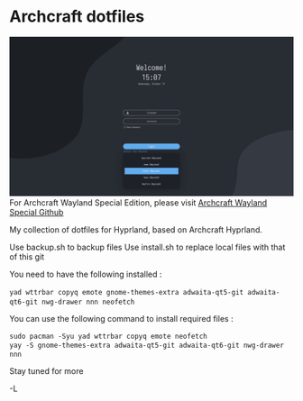 # Archcraft dotfiles

![Archcraft Wayland Special](https://github.com/archcraft-os/archcraft-wayland-special/raw/main/wayland.gif)
For Archcraft Wayland Special Edition, please visit [Archcraft Wayland Special Github](https://github.com/archcraft-os/archcraft-wayland-special)

My collection of dotfiles for Hyprland, based on Archcraft Hyprland.

Use backup.sh to backup files
Use install.sh to replace local files with that of this git

You need to have the following installed :

`yad wttrbar copyq emote gnome-themes-extra adwaita-qt5-git adwaita-qt6-git nwg-drawer nnn neofetch`

You can use the following command to install required files :

```
sudo pacman -Syu yad wttrbar copyq emote neofetch
yay -S gnome-themes-extra adwaita-qt5-git adwaita-qt6-git nwg-drawer nnn
```

Stay tuned for more

-L